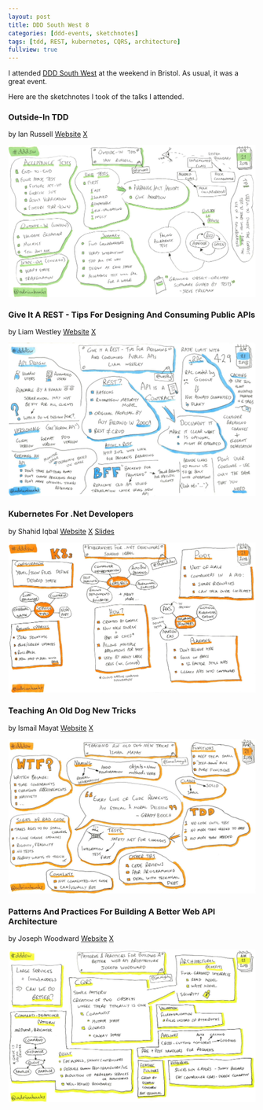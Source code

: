 ```yaml
---
layout: post
title: DDD South West 8
categories: [ddd-events, sketchnotes]
tags: [tdd, REST, kubernetes, CQRS, architecture]
fullview: true
---
```


I attended [DDD South West](https://www.dddsouthwest.com) at the weekend in Bristol. As usual, it was a great event.

Here are the sketchnotes I took of the talks I attended.

### Outside-In TDD
by Ian Russell
<i class="fa fa-globe fa-lg"></i> [Website](http://ijrussell.tumblr.com)
<i class="fa fa-x-twitter fa-lg"></i> [X](https://x.com/ijrussell)

[![Outside-In TDD by Ian Russell][1]][1]

### Give It A REST - Tips For Designing And Consuming Public APIs
by Liam Westley
<i class="fa fa-globe fa-lg"></i> [Website](https://blog.liamwestley.co.uk)
<i class="fa fa-x-twitter fa-lg"></i> [X](https://x.com/westleyl)

[![Give It A REST - Tips For Designing And Consuming Public APIs by Liam Westley][2]][2]

### Kubernetes For .Net Developers
by Shahid Iqbal
<i class="fa fa-globe fa-lg"></i> [Website](https://blog.headforcloud.com)
<i class="fa fa-x-twitter fa-lg"></i> [X](https://x.com/shahiddev)
<i class="fa fa-slideshare fa-lg"></i> [Slides](https://speakerdeck.com/shahiddev/kubernetes-for-net-developers)

[![Kubernetes For .Net Developers by Shahid Iqbal][3]][3]

### Teaching An Old Dog New Tricks
by Ismail Mayat
<i class="fa fa-globe fa-lg"></i> [Website](https://ismailmayat.wordpress.com)
<i class="fa fa-x-twitter fa-lg"></i> [X](https://x.com/ismailmayat)

[![Teaching An Old Dog New Tricks by Ismail Mayat][4]][4]

### Patterns And Practices For Building A Better Web API Architecture
by Joseph Woodward
<i class="fa fa-globe fa-lg"></i> [Website](http://josephwoodward.co.uk)
<i class="fa fa-x-twitter fa-lg"></i> [X](https://x.com/joe_mighty)

[![Patterns And Practices For Building A Better Web API Architecture by Joseph Woodward][5]][5]

  [1]: /assets/media/images/2018/04/outside-in-tdd-ian-russell.jpg#img-sketchnote
  [2]: /assets/media/images/2018/04/give-it-a-rest-tips-for-designing-and-consuming-public-apis-liam-westley.jpg#img-sketchnote
  [3]: /assets/media/images/2018/04/kubernetes-for-dotnet-developers-shahid-iqbal.jpg#img-sketchnote
  [4]: /assets/media/images/2018/04/teaching-an-old-dog-new-tricks-ismail-mayat.jpg#img-sketchnote
  [5]: /assets/media/images/2018/04/patterns-and-practices-for-building-a-better-web-api-architecture-joseph-woodward.jpg#img-sketchnote

